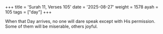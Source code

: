 +++
title = 'Surah 11, Verses 105'
date = '2025-08-27'
weight = 1578
ayah = 105
tags = ["day"]
+++

When that Day arrives, no one will dare speak except with His permission. Some of them will be miserable, others joyful.